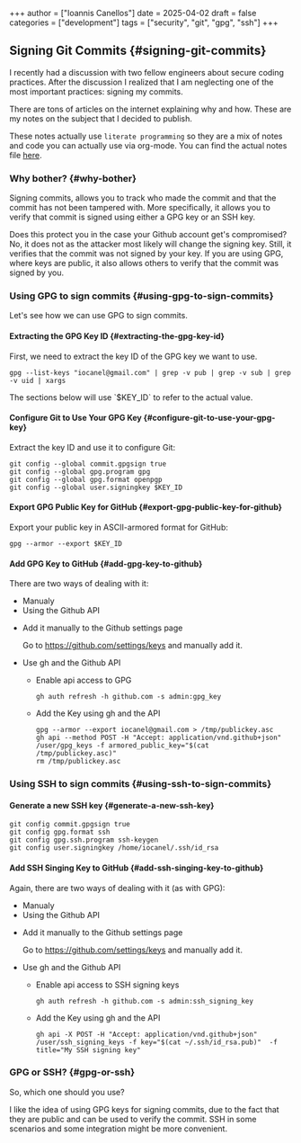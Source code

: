 +++
author = ["Ioannis Canellos"]
date = 2025-04-02
draft = false
categories = ["development"]
tags = ["security", "git", "gpg", "ssh"] 
+++

## Signing Git Commits {#signing-git-commits}

I recently had a discussion with two fellow engineers about secure coding practices.
After the discussion I realized that I am neglecting one of the most important practices: signing my commits.

There are tons of articles on the internet explaining why and how. These are my notes on the subject that I decided to publish.

These notes actually use `literate programming` so they are a mix of notes and code you can actually use via org-mode.
You can find the actual notes file [here](https://github.com/iocanel/blog/blob/main/2025/04/02/Secure%20programming%20practices%20-%20Signed%20commits/readme.org).

### Why bother? {#why-bother}

Signing commits, allows you to track who made the commit and that the commit has not been tampered with.
More specifically, it allows you to verify that commit is signed using either a GPG key or an SSH key.

Does this protect you in the case your Github account get's compromised?
No, it does not as the attacker most likely will change the signing key.
Still, it verifies that the commit was not signed by your key.
If you are using GPG, where keys are public, it also allows others to verify that the commit was signed by you.


### Using GPG to sign commits {#using-gpg-to-sign-commits}

Let's see how we can use GPG to sign commits.


#### Extracting the GPG Key ID {#extracting-the-gpg-key-id}

First, we need to extract the key ID of the GPG key we want to use.

<a id="code-snippet--extract-key-id"></a>
```shell
gpg --list-keys "iocanel@gmail.com" | grep -v pub | grep -v sub | grep -v uid | xargs
```

The sections below will use \`$KEY_ID\` to refer to the actual value.


#### Configure Git to Use Your GPG Key {#configure-git-to-use-your-gpg-key}

Extract the key ID and use it to configure Git:

```shell
git config --global commit.gpgsign true
git config --global gpg.program gpg
git config --global gpg.format openpgp
git config --global user.signingkey $KEY_ID
```


#### Export GPG Public Key for GitHub {#export-gpg-public-key-for-github}

Export your public key in ASCII-armored format for GitHub:

<a id="code-snippet--public-key-block"></a>
```shell
gpg --armor --export $KEY_ID
```


#### Add GPG Key to GitHub {#add-gpg-key-to-github}

There are two ways of dealing with it:

-   Manualy
-   Using the Github API

<!--list-separator-->

-  Add it manually to the Github settings page

    Go to <https://github.com/settings/keys> and manually add it.

<!--list-separator-->

-  Use gh and the Github API

    <!--list-separator-->

    -  Enable api access to GPG

        ```shell
        gh auth refresh -h github.com -s admin:gpg_key
        ```

    <!--list-separator-->

    -  Add the Key using gh and the API

        ```shell
        gpg --armor --export iocanel@gmail.com > /tmp/publickey.asc
        gh api --method POST -H "Accept: application/vnd.github+json" /user/gpg_keys -f armored_public_key="$(cat /tmp/publickey.asc)"
        rm /tmp/publickey.asc
        ```


### Using SSH to sign commits {#using-ssh-to-sign-commits}


#### Generate a new SSH key {#generate-a-new-ssh-key}

```shell
git config commit.gpgsign true
git config gpg.format ssh
git config gpg.ssh.program ssh-keygen
git config user.signingkey /home/iocanel/.ssh/id_rsa
```


#### Add SSH Singing Key to GitHub {#add-ssh-singing-key-to-github}

Again, there are two ways of dealing with it (as with GPG):

-   Manualy
-   Using the Github API

<!--list-separator-->

-  Add it manually to the Github settings page

    Go to <https://github.com/settings/keys> and manually add it.

<!--list-separator-->

-  Use gh and the Github API

    <!--list-separator-->

    -  Enable api access to SSH signing keys

        ```shell
        gh auth refresh -h github.com -s admin:ssh_signing_key
        ```

    <!--list-separator-->

    -  Add the Key using gh and the API

        ```shell
        gh api -X POST -H "Accept: application/vnd.github+json" /user/ssh_signing_keys -f key="$(cat ~/.ssh/id_rsa.pub)"  -f title="My SSH signing key"
        ```


### GPG or SSH? {#gpg-or-ssh}

So, which one should you use?

I like the idea of using GPG keys for signing commits, due to the fact that they are public and can be used to verify the commit.
SSH in some scenarios and some integration might be more convenient.
